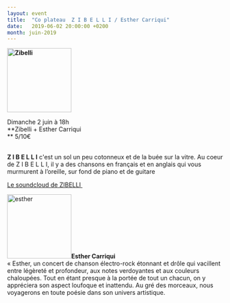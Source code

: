 ```yaml
---
layout: event
title:  "Co plateau  Z I B E L L I / Esther Carriqui"
date:   2019-06-02 20:00:00 +0200
month: juin-2019
---
```

**<img class=" size-thumbnail wp-image-6300 alignleft" src="http://localhost/wpagendarts/wp-content/uploads/2019/04/zibelli.jpg?w=150" alt="Zibelli" width="150" height="150" srcset="http://localhost/wpagendarts/wp-content/uploads/2019/04/zibelli.jpg 595w, http://localhost/wpagendarts/wp-content/uploads/2019/04/zibelli-300x300.jpg 300w, http://localhost/wpagendarts/wp-content/uploads/2019/04/zibelli-150x150.jpg 150w" sizes="(max-width: 150px) 100vw, 150px" />**

Dimanche 2 juin à 18h  
**Zibelli + Esther Carriqui  
** <span style="font-weight:400;">5/10€</span>

<span style="font-weight:400;"><strong><br /> Z I B E L L I</strong> c'est un sol un peu cotonneux et de la buée sur la vitre. Au coeur de Z I B E L L I, il y a des chansons en français et en anglais qui vous murmurent à l’oreille, sur fond de piano et de guitare</span>

[Le soundcloud de ZIBELLI ](https://m.soundcloud.com/zibelli)



<p class="iw">
  <span class="qu" role="gridcell"><span class="gD"><img class=" size-thumbnail wp-image-6316 alignleft" src="http://localhost/wpagendarts/wp-content/uploads/2019/04/esther.jpg?w=150" alt="esther" width="150" height="150" srcset="http://localhost/wpagendarts/wp-content/uploads/2019/04/esther.jpg 1890w, http://localhost/wpagendarts/wp-content/uploads/2019/04/esther-300x300.jpg 300w, http://localhost/wpagendarts/wp-content/uploads/2019/04/esther-1024x1024.jpg 1024w, http://localhost/wpagendarts/wp-content/uploads/2019/04/esther-150x150.jpg 150w, http://localhost/wpagendarts/wp-content/uploads/2019/04/esther-768x768.jpg 768w, http://localhost/wpagendarts/wp-content/uploads/2019/04/esther-1536x1536.jpg 1536w, http://localhost/wpagendarts/wp-content/uploads/2019/04/esther-1200x1200.jpg 1200w" sizes="(max-width: 150px) 100vw, 150px" /><strong>Esther Carriqui</strong><br /> </span></span>« Esther, un concert de chanson électro-rock étonnant et drôle qui vacillent entre légèreté et profondeur, aux notes verdoyantes et aux couleurs chaloupées. Tout en étant presque à la portée de tout un chacun, on y appréciera son aspect loufoque et inattendu. Au gré des morceaux, nous voyagerons en toute poésie dans son univers artistique.
</p>